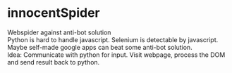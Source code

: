 # innocentSpider
Webspider against anti-bot solution <br>
Python is hard to handle javascript. Selenium is detectable by javascript. Maybe self-made google apps can beat some anti-bot solution. <br>
Idea: Communicate with python for input. Visit webpage, process the DOM and send result back to python. 

